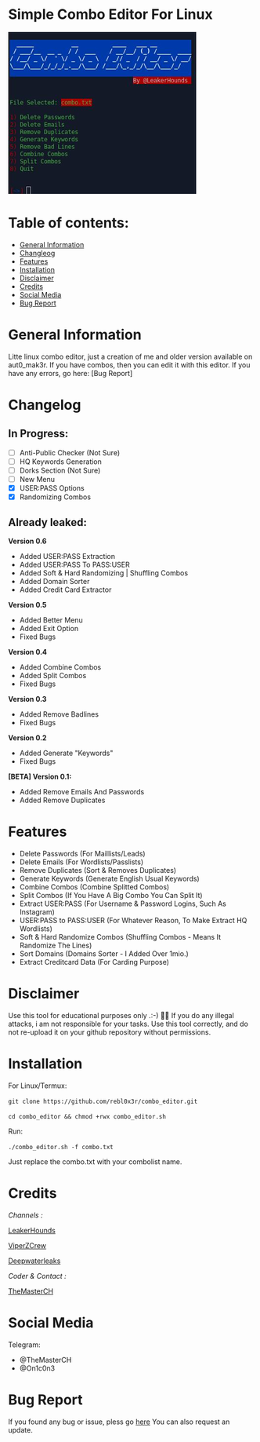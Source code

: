 # Simple Combo Editor For Linux

![Screenshot](index.jpg)

# Table of contents:
* [General Information](#general-info)
* [Changleog](#changelog)
* [Features](#features)
* [Installation](#installation)
* [Disclaimer](#disclaimer)
* [Credits](#credits)
* [Social Media](#social-media)
* [Bug Report](#bug-report)

# General Information
  
  Litte linux combo editor, just a creation of me and older version available on aut0_mak3r. If you have combos, then you can edit it with this editor.
  If you have any errors, go here: [Bug Report]
  

# Changelog


 ## In Progress:
 
  - [ ] Anti-Public Checker (Not Sure)
  - [ ] HQ Keywords Generation
  - [ ] Dorks Section (Not Sure)
  - [ ] New Menu 
  - [x] USER:PASS Options
  - [x] Randomizing Combos
 
 ## Already leaked:
 
  **Version 0.6**
  * Added USER:PASS Extraction
  * Added USER:PASS To PASS:USER
  * Added Soft & Hard Randomizing | Shuffling Combos
  * Added Domain Sorter
  * Added Credit Card Extractor
  
  **Version 0.5**
  * Added Better Menu
  * Added Exit Option
  * Fixed Bugs

  **Version 0.4**
  * Added Combine Combos
  * Added Split Combos
  * Fixed Bugs
  
  **Version 0.3**
  * Added Remove Badlines
  * Fixed Bugs
  
  **Version 0.2**
  * Added Generate "Keywords"
  * Fixed Bugs
  
  **[BETA] Version 0.1:**
  
  * Added Remove Emails And Passwords
  * Added Remove Duplicates


# Features
 
  * Delete Passwords (For Maillists/Leads)
  * Delete Emails (For Wordlists/Passlists)
  * Remove Duplicates (Sort & Removes Duplicates)
  * Generate Keywords (Generate English Usual Keywords)
  * Combine Combos (Combine Splitted Combos)
  * Split Combos (If You Have A Big Combo You Can Split It)
  * Extract USER:PASS (For Username & Password Logins, Such As Instagram)
  * USER:PASS to PASS:USER (For Whatever Reason, To Make Extract HQ Wordlists)
  * Soft & Hard Randomize Combos (Shuffling Combos - Means It Randomize The Lines)
  * Sort Domains (Domains Sorter - I Added Over 1mio.)
  * Extract Creditcard Data (For Carding Purpose)
  
# Disclaimer

  Use this tool for educational purposes only .:-) 🕵️‍♂️
  If you do any illegal attacks, i am not responsible for your tasks.
  Use this tool correctly, and do not re-upload it on your github repository without permissions.

# Installation

  For Linux/Termux:
  
  ```git clone https://github.com/rebl0x3r/combo_editor.git```
  
  ```cd combo_editor && chmod +rwx combo_editor.sh```

  Run:
  
  ```./combo_editor.sh -f combo.txt```
  
  Just replace the combo.txt with your combolist name.
  
# Credits

_Channels :_ 


[LeakerHounds](https://t.me/LeakerHounds)

[ViperZCrew](https://t.me/ViperZCrew)
         
[Deepwaterleaks](https://t.me/deepwaterleaks2)
               
               
_Coder & Contact :_
  
[TheMasterCH](https://wa.me/2348148949234)
                
                
                
# Social Media
Telegram:
* @TheMasterCH
* @On1c0n3



# Bug Report
  If you found any bug or issue, pless go [here](https://github.com/rebl0x3r/combo_editor/issues)
  You can also request an update.
